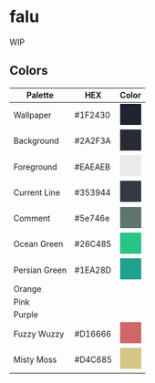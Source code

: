 # falu
 WIP

## Colors
|Palette|HEX|Color|
|-----|-----|-----|
|Wallpaper|#1F2430|![Colored box][wallpaper]|
|Background|#2A2F3A|![Colored box][background]|
|Foreground|#EAEAEB|![Colored box][foreground]|
|Current Line|#353944|![Colored box][currentline]|
|Comment|#5e746e|![Colored box][comment]|
|Ocean Green|#26C485|![Colored box][oceangreen]|
|Persian Green|#1EA28D|![Colored box][persiangreen]|
|Orange|||
|Pink|||
|Purple|||
|Fuzzy Wuzzy|#D16666|![Colored box][fuzzywuzzy]|
|Misty Moss|#D4C685|![Colored box][mistymoss]|

[wallpaper]:img/wallpaper.png
[background]:img/background.png
[foreground]:img/foreground.png
[currentline]:img/current_line.png
[comment]:img/comment.png
[oceangreen]:img/ocean_green.png
[persiangreen]:img/persian_green.png
[fuzzywuzzy]:img/fuzzy_wuzzy.png
[mistymoss]:img/misty_moss.png